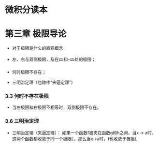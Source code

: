 # 微积分读本
# 第三章 极限导论

- 对于极限是什么的直观概念

- 左、右与双侧极限，及在ထ和-ထ处的极限；

- 何时极限不存在；

- 三明治定理（也称作“夹逼定理”）


### 3.3 何时不存在极限

- 当左极限和右极限不相等时，双侧极限不存在。

### 3.6 三明治定理

- 三明治定理（夹逼定理）： 如果一个函数f被夹在函数g和h之间，当x -> a时，这两个函数都收敛于同一个极限L，那么当x->a时，f也收敛于极限L
